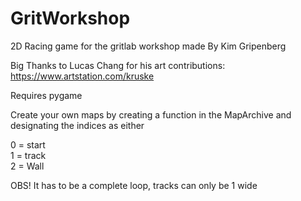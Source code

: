 # GritWorkshop

2D Racing game for the gritlab workshop made By Kim Gripenberg

Big Thanks to Lucas Chang for his art contributions: 
https://www.artstation.com/kruske

Requires pygame


Create your own maps by creating a function in the MapArchive and designating the indices as either 

0 = start  
1 = track  
2 = Wall 

OBS! It has to be a complete loop, tracks can only be 1 wide



